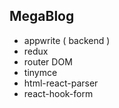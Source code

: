 ## MegaBlog
- appwrite ( backend )
- redux
- router DOM
- tinymce
- html-react-parser
- react-hook-form

